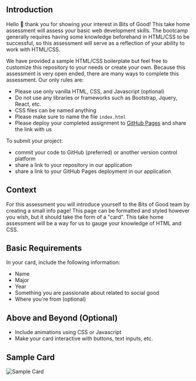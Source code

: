 ## Introduction

Hello 👋 thank you for showing your interest in Bits of Good! This take home assessment will assess your basic web development skills. The bootcamp generally requires having some knowledge beforehand in HTML/CSS to be successful, so this assessment will serve as a reflection of your ability to work with HTML/CSS.

We have provided a sample HTML/CSS boilerplate but feel free to customize this repository to your needs or create your own. Because this assessment is very open ended, there are many ways to complete this assessment. Our only rules are:

- Please use only vanilla HTML, CSS, and Javascript (optional)
- Do not use any libraries or frameworks such as Bootstrap, Jquery, React, etc.
- CSS files can be named anything
- Please make sure to name the file `index.html`
- Please deploy your completed assignment to [GitHub Pages](https://docs.github.com/en/pages/getting-started-with-github-pages/creating-a-github-pages-site) and share the link with us

To submit your project:
- commit your code to GitHub (preferred) or another version control platform
- share a link to your repository in our application
- share a link to your GitHub Pages deployment in our application

## Context

For this assessment you will introduce yourself to the Bits of Good team by creating a small info page! This page can be formatted and styled however you wish, but it should take the form of a "card". This take home assessment will be a way for us to gauge your knowledge of HTML and CSS.

## Basic Requirements

In your card, include the following information:

- Name
- Major
- Year
- Something you are passionate about related to social good
- Where you're from (optional)

## Above and Beyond (Optional)

- Include animations using CSS or Javascript
- Make your card interactive with buttons, text inputs, etc.

## Sample Card

![Sample Card](https://i.imgur.com/roVObwx.png)
